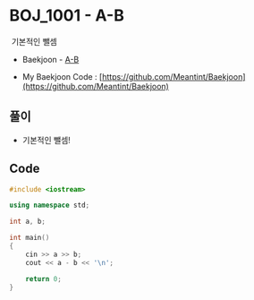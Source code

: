# BOJ_1001 - A-B

&nbsp;기본적인 뺄셈

- Baekjoon - [A-B](https://www.acmicpc.net/problem/1001)

- My Baekjoon Code : [https://github.com/Meantint/Baekjoon](https://github.com/Meantint/Baekjoon)

## 풀이

- 기본적인 뺄셈!

## Code

```cpp
#include <iostream>

using namespace std;

int a, b;

int main()
{
    cin >> a >> b;
    cout << a - b << '\n';

    return 0;
}
```

